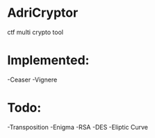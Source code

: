 # AdriCryptor
ctf multi crypto tool

# Implemented:
-Ceaser
-Vignere

# Todo:
-Transposition
-Enigma
-RSA
-DES
-Eliptic Curve
